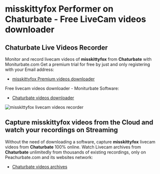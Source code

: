 # misskittyfox Performer on Chaturbate - Free LiveCam videos downloader

## Chaturbate Live Videos Recorder

Monitor and record livecam videos of **misskittyfox** from **Chaturbate** with Moniturbate.com
Get a premium trial for free by just and only registering with your Email address:
* [misskittyfox Premium videos downloader](https://moniturbate.com/request-demo-licence-key.html)

Free livecam videos downloader - Moniturbate Software:
* [Chaturbate videos downloader](https://moniturbate.com/moniturbate-download-software.html)

![misskittyfox livecam videos recorder](https://peachurnet.com/templates/moniturbate-software.png)


## Capture misskittyfox videos from the Cloud and watch your recordings on Streaming

Without the need of downloading a software, capture **misskittyfox** livecam videos from **Chaturbate** 100% online.
Watch Livecam archives from **Chaturbate** unlimitedly from thousands of existing recordings, only on Peachurbate.com and its websites network:
* [Chaturbate videos archives](https://peachurnet.com/)